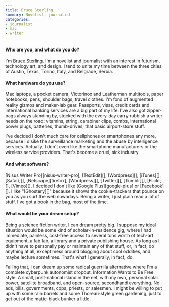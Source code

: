 ```yaml
---
title: Bruce Sterling
summary: Novelist, journalist
categories:
- journalist
- mac
- writer
---
```


#### Who are you, and what do you do?

I'm [Bruce Sterling](http://www.well.com/conf/mirrorshades/ "Bruce's website."). I'm a novelist and journalist with an interest in futurism, technology art, and design. I tend to unite my time between the three cities of Austin, Texas, Torino, Italy, and Belgrade, Serbia.

#### What hardware do you use?

Mac laptops, a pocket camera, Victorinox and Leatherman multitools, paper notebooks, pens, shoulder bags, travel clothes. I'm fond of augmented reality gizmos and maker-lab gear. Passports, visas, credit cards and international banking services are a big part of my life. I've also got zipper-bags always standing by, stocked with the every-day carry rubbish a writer needs on the road: vitamins, string, carabiner clips, combs, international power plugs, batteries, thumb-drives, that basic airport-store stuff.

I've decided I don't much care for cellphones or smartphones any more, because I disike the surveillance marketing and the abuse by intelligence services. Actually, I don't even like the smartphone manufacturers or the wireless service providers. That's become a cruel, sick industry. 

#### And what software?

[Nisus Writer Pro][nisus-writer-pro], [TextEdit][], [Wordpress][], [iTunes][], [Safari][], [Netscape][firefox], [Wordpress][], [Twitter][], [Tumblr][], [Flickr][], [Vimeo][]. I decided I don't like [Google Plus][google-plus] or [Facebook][]. I like "[Ghostery][]" because it shows the cookie-trackers that pounce on you as you surf the web nowadays. Being a writer, I just plain read a lot of stuff. I've got a book in the bag, most of the time.

#### What would be your dream setup?

Being a science fiction writer, I can dream pretty big. I suppose my ideal situation would be some kind of scholar-in-residence gig, where I had immediate, painless, cost-free access to several tons worth of tech-art equipment, a fab lab, a library and a private publishing house. As long as I didn't have to personally pay or maintain any of that stuff, or, in fact, do anything at all, except mess around blogging about cool oddities, and maybe lecture sometimes. That's what I generally, in fact, do.

Failing that, I can dream up some radical guerrilla alternative where I'm a complete cyberpunk autonomist dropout, Information Wants to Be Free style. A small, post-national island in the net, with my own, personal solar power, satellite broadband, and open-source, secondhand everything. No ads, bills, governments, cops, priests, or salesmen. I might be willing to put up with some rain barrels and some Thoreau-style green gardening, just to get out of the matte-black bunker a little.